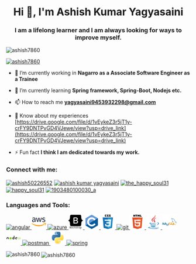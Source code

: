 <h1 align="center">Hi 👋, I'm Ashish Kumar Yagyasaini</h1>
<h3 align="center">I am a lifelong learner and I am always looking for ways to improve myself.</h3>

<p align="left"> <img src="https://komarev.com/ghpvc/?username=ashish7860&label=Profile%20views&color=0e75b6&style=flat" alt="ashish7860" /> </p>

<p align="left"> <a href="https://github.com/ryo-ma/github-profile-trophy"><img src="https://github-profile-trophy.vercel.app/?username=ashish7860" alt="ashish7860" /></a> </p>

- 🔭 I’m currently working in **Nagarro as a Associate Software Engineer as a Trainee**

- 🌱 I’m currently learning **Spring framework, Spring-Boot, Nodejs etc.**

- 📫 How to reach me **yagyasaini9453932298@gmail.com**

- 📄 Know about my experiences [https://drive.google.com/file/d/1vEykeZ3r5jT1y-crFY9DNTPvGD4VJewe/view?usp=drive_link](https://drive.google.com/file/d/1vEykeZ3r5jT1y-crFY9DNTPvGD4VJewe/view?usp=drive_link)

- ⚡ Fun fact **I think I am dedicated towards my work.**

<h3 align="left">Connect with me:</h3>
<p align="left">
<a href="https://twitter.com/ashish50226552" target="blank"><img align="center" src="https://raw.githubusercontent.com/rahuldkjain/github-profile-readme-generator/master/src/images/icons/Social/twitter.svg" alt="ashish50226552" height="30" width="40" /></a>
<a href="https://linkedin.com/in/ashish kumar yagyasaini" target="blank"><img align="center" src="https://raw.githubusercontent.com/rahuldkjain/github-profile-readme-generator/master/src/images/icons/Social/linked-in-alt.svg" alt="ashish kumar yagyasaini" height="30" width="40" /></a>
<a href="https://instagram.com/the_happy_soul31" target="blank"><img align="center" src="https://raw.githubusercontent.com/rahuldkjain/github-profile-readme-generator/master/src/images/icons/Social/instagram.svg" alt="the_happy_soul31" height="30" width="40" /></a>
<a href="https://www.codechef.com/users/happy_soul31" target="blank"><img align="center" src="https://cdn.jsdelivr.net/npm/simple-icons@3.1.0/icons/codechef.svg" alt="happy_soul31" height="30" width="40" /></a>
<a href="https://www.hackerrank.com/1903480100030_a" target="blank"><img align="center" src="https://raw.githubusercontent.com/rahuldkjain/github-profile-readme-generator/master/src/images/icons/Social/hackerrank.svg" alt="1903480100030_a" height="30" width="40" /></a>
</p>

<h3 align="left">Languages and Tools:</h3>
<p align="left"> <a href="https://angular.io" target="_blank" rel="noreferrer"> <img src="https://angular.io/assets/images/logos/angular/angular.svg" alt="angular" width="40" height="40"/> </a> <a href="https://aws.amazon.com" target="_blank" rel="noreferrer"> <img src="https://raw.githubusercontent.com/devicons/devicon/master/icons/amazonwebservices/amazonwebservices-original-wordmark.svg" alt="aws" width="40" height="40"/> </a> <a href="https://azure.microsoft.com/en-in/" target="_blank" rel="noreferrer"> <img src="https://www.vectorlogo.zone/logos/microsoft_azure/microsoft_azure-icon.svg" alt="azure" width="40" height="40"/> </a> <a href="https://getbootstrap.com" target="_blank" rel="noreferrer"> <img src="https://raw.githubusercontent.com/devicons/devicon/master/icons/bootstrap/bootstrap-plain-wordmark.svg" alt="bootstrap" width="40" height="40"/> </a> <a href="https://www.cprogramming.com/" target="_blank" rel="noreferrer"> <img src="https://raw.githubusercontent.com/devicons/devicon/master/icons/c/c-original.svg" alt="c" width="40" height="40"/> </a> <a href="https://www.w3schools.com/css/" target="_blank" rel="noreferrer"> <img src="https://raw.githubusercontent.com/devicons/devicon/master/icons/css3/css3-original-wordmark.svg" alt="css3" width="40" height="40"/> </a> <a href="https://git-scm.com/" target="_blank" rel="noreferrer"> <img src="https://www.vectorlogo.zone/logos/git-scm/git-scm-icon.svg" alt="git" width="40" height="40"/> </a> <a href="https://www.w3.org/html/" target="_blank" rel="noreferrer"> <img src="https://raw.githubusercontent.com/devicons/devicon/master/icons/html5/html5-original-wordmark.svg" alt="html5" width="40" height="40"/> </a> <a href="https://www.java.com" target="_blank" rel="noreferrer"> <img src="https://raw.githubusercontent.com/devicons/devicon/master/icons/java/java-original.svg" alt="java" width="40" height="40"/> </a> <a href="https://www.mysql.com/" target="_blank" rel="noreferrer"> <img src="https://raw.githubusercontent.com/devicons/devicon/master/icons/mysql/mysql-original-wordmark.svg" alt="mysql" width="40" height="40"/> </a> <a href="https://nodejs.org" target="_blank" rel="noreferrer"> <img src="https://raw.githubusercontent.com/devicons/devicon/master/icons/nodejs/nodejs-original-wordmark.svg" alt="nodejs" width="40" height="40"/> </a> <a href="https://postman.com" target="_blank" rel="noreferrer"> <img src="https://www.vectorlogo.zone/logos/getpostman/getpostman-icon.svg" alt="postman" width="40" height="40"/> </a> <a href="https://www.python.org" target="_blank" rel="noreferrer"> <img src="https://raw.githubusercontent.com/devicons/devicon/master/icons/python/python-original.svg" alt="python" width="40" height="40"/> </a> <a href="https://spring.io/" target="_blank" rel="noreferrer"> <img src="https://www.vectorlogo.zone/logos/springio/springio-icon.svg" alt="spring" width="40" height="40"/> </a> </p>

<p><img align="left" src="https://github-readme-stats.vercel.app/api/top-langs?username=ashish7860&show_icons=true&locale=en&layout=compact" alt="ashish7860" /></p>

<p>&nbsp;<img align="center" src="https://github-readme-stats.vercel.app/api?username=ashish7860&show_icons=true&locale=en" alt="ashish7860" /></p>
